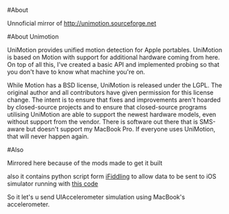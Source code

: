 #About

Unnoficial mirror of http://unimotion.sourceforge.net

#About Unimotion

UniMotion provides unified motion detection for Apple portables. UniMotion is based on Motion with support for additional hardware coming from here. On top of all this, I've created a basic API and implemented probing so that you don't have to know what machine you're on.

While Motion has a BSD license, UniMotion is released under the LGPL. The original author and all contributors have given permission for this license change. The intent is to ensure that fixes and improvements aren't hoarded by closed-source projects and to ensure that closed-source programs utilising UniMotion are able to support the newest hardware models, even without support from the vendor. There is software out there that is SMS-aware but doesn't support my MacBook Pro. If everyone uses UniMotion, that will never happen again.

#Also

Mirrored here because of the mods made to get it built

also it contains python script form [iFiddling](http://ifiddling.blogspot.com/2009/01/dummy2.html) to allow data to be sent to iOS simulator running with [this code](http://code.google.com/p/accelerometer-simulator/wiki/Home)

So it let's u send UIAccelerometer simulation using MacBook's accelerometer.
